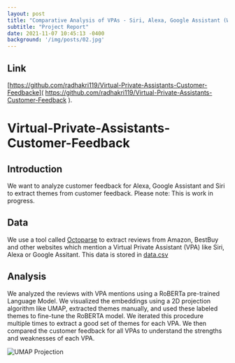 ```yaml
---
layout: post
title: "Comparative Analysis of VPAs - Siri, Alexa, Google Assistant (WIP)"
subtitle: "Project Report"
date: 2021-11-07 10:45:13 -0400
background: '/img/posts/02.jpg'
---
```


## Link
[https://github.com/radhakri119/Virtual-Private-Assistants-Customer-Feedbacke]( https://github.com/radhakri119/Virtual-Private-Assistants-Customer-Feedback ).

# Virtual-Private-Assistants-Customer-Feedback

## Introduction

We want to analyze customer feedback for Alexa, Google Assistant and Siri to extract themes from customer feedback. Please note: This is work in progress.

## Data

We use a tool called [Octoparse](https://www.octoparse.com/) to extract reviews from Amazon, BestBuy and other websites which mention a Virtual Private Assistant (VPA) like Siri, Alexa or Google Assitant. This data is stored in [data.csv]( https://github.com/radhakri119/Virtual-Private-Assistants-Customer-Feedback/blob/main/data_raw.csv )

## Analysis

We analyzed the reviews with VPA mentions using a RoBERTa pre-trained Language Model. We visualized the embeddings using a 2D projection algorithm like UMAP, extracted themes manually, and used these labeled themes to fine-tune the RoBERTA model. We iterated this procedure multiple times to extract a good set of themes for each VPA. We then compared the customer feedback for all VPAs to understand the strengths and weaknesses of each VPA.

![UMAP Projection](/img/posts/UMap_Projection1.png "UMAP Projection")
